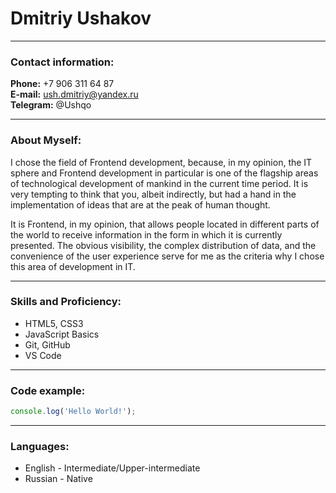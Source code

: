 # Dmitriy Ushakov

---

### Contact information:

**Phone:** +7 906 311 64 87<br>
**E-mail:** ush.dmitriy@yandex.ru<br>
**Telegram:** @Ushqo<br>

---

### About Myself:

I chose the field of Frontend development, because, in my opinion, the IT sphere and Frontend development in particular is one of the flagship areas of technological development of mankind in the current time period. It is very tempting to think that you, albeit indirectly, but had a hand in the implementation of ideas that are at the peak of human thought. <br>

It is Frontend, in my opinion, that allows people located in different parts of the world to receive information in the form in which it is currently presented. The obvious visibility, the complex distribution of data, and the convenience of the user experience serve for me as the criteria why I chose this area of development in IT.<br>

---

### Skills and Proficiency:

- HTML5, CSS3
- JavaScript Basics
- Git, GitHub
- VS Code

---

### Code example:

```javascript
console.log('Hello World!');
```
---

### Languages:

- English \- Intermediate/Upper-intermediate 
- Russian \- Native